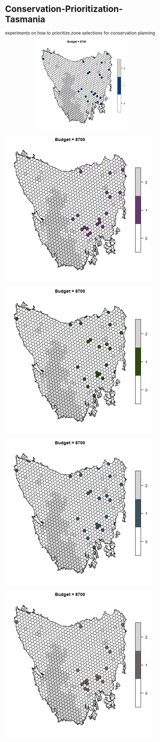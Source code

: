# Conservation-Prioritization-Tasmania
experiments on how to prioritize zone selections for conservation planning

<div align="center">
  <img src="https://github.com/WangQuanmeng/Conservation-Prioritization-Tasmania/blob/main/OptPrioAnimation.gif"
       alt="HTML image alt text"
       title="Optimal Prioritization"
       width="300px"
  />
</div>



![](https://github.com/WangQuanmeng/Conservation-Prioritization-Tasmania/blob/main/HeuPrioAnimation.gif)

![](https://github.com/WangQuanmeng/Conservation-Prioritization-Tasmania/blob/main/ScenOptAnimation.gif)

![](https://github.com/WangQuanmeng/Conservation-Prioritization-Tasmania/blob/main/ForGreedyAnimation.gif)

![](https://github.com/WangQuanmeng/Conservation-Prioritization-Tasmania/blob/main/BackGreedyAnimation.gif)
